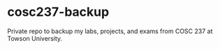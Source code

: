 # cosc237-backup
Private repo to backup my labs, projects, and exams from COSC 237 at Towson University.
